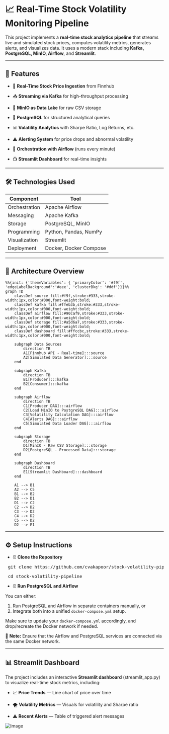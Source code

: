 # 📈 Real-Time Stock Volatility Monitoring Pipeline

This project implements a **real-time stock analytics pipeline** that streams live and simulated stock prices, computes volatility metrics, generates alerts, and visualizes data. It uses a modern stack including **Kafka, PostgreSQL, MinIO, Airflow**, and **Streamlit**.

---

## 🚀 Features

- 🔄 **Real-Time Stock Price Ingestion** from Finnhub

- 📥 **Streaming via Kafka** for high-throughput processing

- 💾 **MinIO as Data Lake** for raw CSV storage

- 🐘 **PostgreSQL** for structured analytical queries

- 📊 **Volatility Analytics** with Sharpe Ratio, Log Returns, etc.

- ⚠️ **Alerting System** for price drops and abnormal volatility

- 📅 **Orchestration with Airflow** (runs every minute)

- 📺 **Streamlit Dashboard** for real-time insights

---

## 🛠️ Technologies Used

| Component     | Tool                   |
| ------------- | ---------------------- |
| Orchestration | Apache Airflow         |
| Messaging     | Apache Kafka           |
| Storage       | PostgreSQL, MinIO      |
| Programming   | Python, Pandas, NumPy  |
| Visualization | Streamlit              |
| Deployment    | Docker, Docker Compose |

---

## 🧱 Architecture Overview

```mermaid
%%{init: {'themeVariables': { 'primaryColor': '#f9f', 'edgeLabelBackground':'#eee', 'clusterBkg': '#ddf'}}}%%
graph TD
    classDef source fill:#f9f,stroke:#333,stroke-width:1px,color:#000,font-weight:bold;
    classDef kafka fill:#ffeb3b,stroke:#333,stroke-width:1px,color:#000,font-weight:bold;
    classDef airflow fill:#90caf9,stroke:#333,stroke-width:1px,color:#000,font-weight:bold;
    classDef storage fill:#a5d6a7,stroke:#333,stroke-width:1px,color:#000,font-weight:bold;
    classDef dashboard fill:#ffccbc,stroke:#333,stroke-width:1px,color:#000,font-weight:bold;

    subgraph Data Sources
        direction TB
        A1[Finnhub API - Real-time]:::source
        A2[Simulated Data Generator]:::source
    end

    subgraph Kafka
        direction TB
        B1[Producer]:::kafka
        B2[Consumer]:::kafka
    end

    subgraph Airflow
        direction TB
        C1[Producer DAG]:::airflow
        C2[Load MinIO to PostgreSQL DAG]:::airflow
        C3[Volatility Calculation DAG]:::airflow
        C4[Alerts DAG]:::airflow
        C5[Simulated Data Loader DAG]:::airflow
    end

    subgraph Storage
        direction TB
        D1[MinIO - Raw CSV Storage]:::storage
        D2[PostgreSQL - Processed Data]:::storage
    end

    subgraph Dashboard
        direction TB
        E1[Streamlit Dashboard]:::dashboard
    end

    A1 --> B1
    A2 --> C5
    B1 --> B2
    B2 --> D1
    D1 --> C2
    C2 --> D2
    C3 --> D2
    C4 --> D2
    C5 --> D2
    D2 --> E1
```

---

## ⚙️ Setup Instructions

- ⏰ **Clone the Repository**
<pre> git clone https://github.com/cvakapoor/stock-volatility-pipeline.git</pre>
<pre> cd stock-volatility-pipeline</pre>
  
- ⏰ **Run PostgreSQL and Airflow**

You can either:

1. Run PostgreSQL and Airflow in separate containers manually, or
2. Integrate both into a unified `docker-compose.yml` setup.

Make sure to update your `docker-compose.yml` accordingly, and drop/recreate the Docker network if needed.

📌 **Note:** Ensure that the Airflow and PostgreSQL services are connected via the same Docker network.

---

## 📊 Streamlit Dashboard

The project includes an interactive **Streamlit dashboard** (streamlit_app.py) to visualize real-time stock metrics, including:

- 📈 **Price Trends** — Line chart of price over time
  
- 🌪️ **Volatility Metrics** — Visuals for volatility and Sharpe ratio
  
- ⚠️ **Recent Alerts** — Table of triggered alert messages
  
![Image](https://github.com/user-attachments/assets/d714474b-55f1-438a-849c-1d68639faacf)

